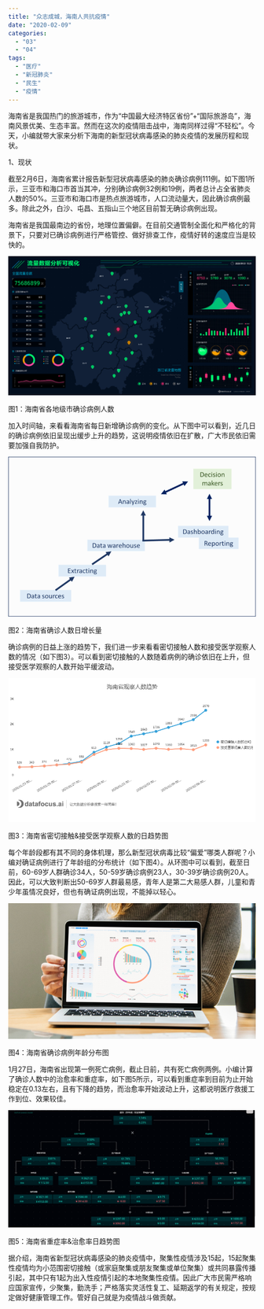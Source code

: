 ```yaml
---
title: "众志成城，海南人共抗疫情"
date: "2020-02-09"
categories: 
  - "03"
  - "04"
tags: 
  - "医疗"
  - "新冠肺炎"
  - "民生"
  - "疫情"
---
```


海南省是我国热门的旅游城市，作为“中国最大经济特区省份”+“国际旅游岛”，海南风景优美、生态丰富。然而在这次的疫情阻击战中，海南同样过得“不轻松”。今天，小编就带大家来分析下海南的新型冠状病毒感染的肺炎疫情的发展历程和现状。

1、现状

截至2月6日，海南省累计报告新型冠状病毒感染的肺炎确诊病例111例。如下图1所示，三亚市和海口市首当其冲，分别确诊病例32例和19例，两者总计占全省肺炎人数的50%。三亚市和海口市是热点旅游城市，人口流动量大，因此确诊病例最多。除此之外，白沙、屯昌、五指山三个地区目前暂无确诊病例出现。

海南省是我国最南边的省份，地理位置偏僻。在目前交通管制全面化和严格化的背景下，只要对已确诊病例进行严格管控、做好排查工作，疫情好转的速度应当是较快的。

![](images/word-image-15.png)

图1：海南省各地级市确诊病例人数

加入时间轴，来看看海南省每日新增确诊病例的变化。从下图中可以看到，近几日的确诊病例依旧呈现出缓步上升的趋势，这说明疫情依旧在扩散，广大市民依旧需要加强自我防护。

![](images/word-image-16.png)

图2：海南省确诊人数日增长量

确诊病例的日益上涨的趋势下，我们进一步来看看密切接触人数和接受医学观察人数的情况（如下图3）。可以看到密切接触的人数随着病例的确诊依旧在上升，但接受医学观察的人数开始平缓波动。

![C:\Users\Administrator\AppData\Local\Microsoft\Windows\INetCache\Content.Word\海南省观察人数趋势.png](images/c-users-administrator-appdata-local-microsoft-win-1.png)

图3：海南省密切接触&接受医学观察人数的日趋势图

每个年龄段都有其不同的身体机理，那么新型冠状病毒比较“偏爱”哪类人群呢？小编对确证病例进行了年龄组的分布统计（如下图4）。从环图中可以看到，截至日前，60-69岁人群确诊34人，50-59岁确诊病例23人，30-39岁确诊病例20人。因此，可以大致判断出50-69岁人群最易感，青年人是第二大易感人群，儿童和青少年虽情况良好，但也有确证病例出现，不能掉以轻心。

![](images/word-image-17.png)

图4：海南省确诊病例年龄分布图

1月27日，海南省出现第一例死亡病例，截止日前，共有死亡病例两例。小编计算了确诊人数中的治愈率和重症率，如下图5所示，可以看到重症率到目前为止开始稳定在0.13左右，且有下降的趋势，而治愈率开始波动上升，这都说明医疗救援工作到位、效果较佳。

![](images/word-image-18.png)

图5：海南省重症率&治愈率日趋势图

据介绍，海南省新型冠状病毒感染的肺炎疫情中，聚集性疫情涉及15起，15起聚集性疫情均为小范围密切接触（或家庭聚集或朋友聚集或单位聚集）或共同暴露传播引起，其中只有1起为出入性疫情引起的本地聚集性疫情。因此广大市民需严格响应国家宣传，少聚集，勤洗手；严格落实灵活性复工、延期返学的有关规定，按规定做好健康管理工作。管好自己就是为疫情战斗做贡献。
